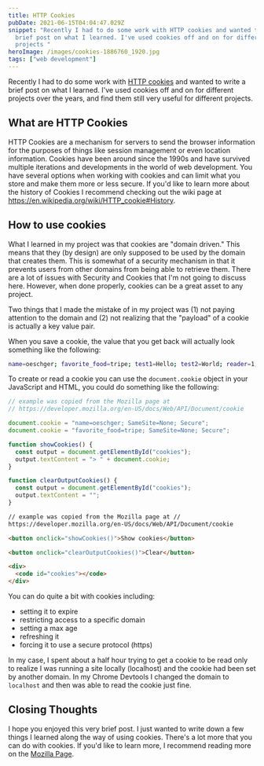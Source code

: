 ```yaml
---
title: HTTP Cookies
pubDate: 2021-06-15T04:04:47.029Z
snippet: "Recently I had to do some work with HTTP cookies and wanted to write a
  brief post on what I learned. I've used cookies off and on for different
  projects "
heroImage: /images/cookies-1886760_1920.jpg
tags: ["web development"]
---
```


Recently I had to do some work with [HTTP cookies](https://developer.mozilla.org/en-US/docs/Web/HTTP/Cookies) and wanted to write a brief post on what I learned. I've used cookies off and on for different projects over the years, and find them still very useful for different projects.

## What are HTTP Cookies

HTTP Cookies are a mechanism for servers to send the browser information for the purposes of things like session management or even location information. Cookies have been around since the 1990s and have survived multiple iterations and developments in the world of web development. You have several options when working with cookies and can limit what you store and make them more or less secure. If you'd like to learn more about the history of Cookies I recommend checking out the wiki page at https://en.wikipedia.org/wiki/HTTP_cookie#History.

## How to use cookies

What I learned in my project was that cookies are "domain driven." This means that they (by design) are only supposed to be used by the domain that creates them. This is somewhat of a security mechanism in that it prevents users from other domains from being able to retrieve them. There are a lot of issues with Security and Cookies that I'm not going to discuss here. However, when done properly, cookies can be a great asset to any project.

Two things that I made the mistake of in my project was (1) not paying attention to the domain and (2) not realizing that the "payload" of a cookie is actually a key value pair.

When you save a cookie, the value that you get back will actually look something like the following:

```bash
name=oeschger; favorite_food=tripe; test1=Hello; test2=World; reader=1; doSomethingOnlyOnce=true
```

To create or read a cookie you can use the `document.cookie` object in your JavaScript and HTML, you could do something like the following:

```js
// example was copied from the Mozilla page at
// https://developer.mozilla.org/en-US/docs/Web/API/Document/cookie

document.cookie = "name=oeschger; SameSite=None; Secure";
document.cookie = "favorite_food=tripe; SameSite=None; Secure";

function showCookies() {
  const output = document.getElementById("cookies");
  output.textContent = "> " + document.cookie;
}

function clearOutputCookies() {
  const output = document.getElementById("cookies");
  output.textContent = "";
}
```

```html
// example was copied from the Mozilla page at //
https://developer.mozilla.org/en-US/docs/Web/API/Document/cookie

<button onclick="showCookies()">Show cookies</button>

<button onclick="clearOutputCookies()">Clear</button>

<div>
  <code id="cookies"></code>
</div>
```

You can do quite a bit with cookies including:

- setting it to expire
- restricting access to a specific domain
- setting a max age
- refreshing it
- forcing it to use a secure protocol (https)

In my case, I spent about a half hour trying to get a cookie to be read only to realize I was running a site locally (localhost) and the cookie had been set by another domain. In my Chrome Devtools I changed the domain to `localhost` and then was able to read the cookie just fine.

## Closing Thoughts

I hope you enjoyed this very brief post. I just wanted to write down a few things I learned along the way of using cookies. There's a lot more that you can do with cookies. If you'd like to learn more, I recommend reading more on the [Mozilla Page](https://developer.mozilla.org/en-US/docs/Web/API/Document/cookie).
